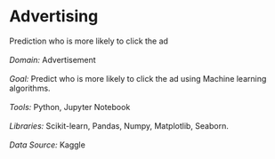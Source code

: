 # Advertising
Prediction who is more likely to click the ad
<br>
<br><i>Domain:</i> Advertisement
<br>
<br><i>Goal:</i> Predict who is more likely to click the ad using Machine learning algorithms.
<br>
<br><i>Tools:</i> Python, Jupyter Notebook
<br>
<br><i>Libraries:</i> Scikit-learn, Pandas, Numpy, Matplotlib, Seaborn.
<br>
<br><i>Data Source:</i> Kaggle
